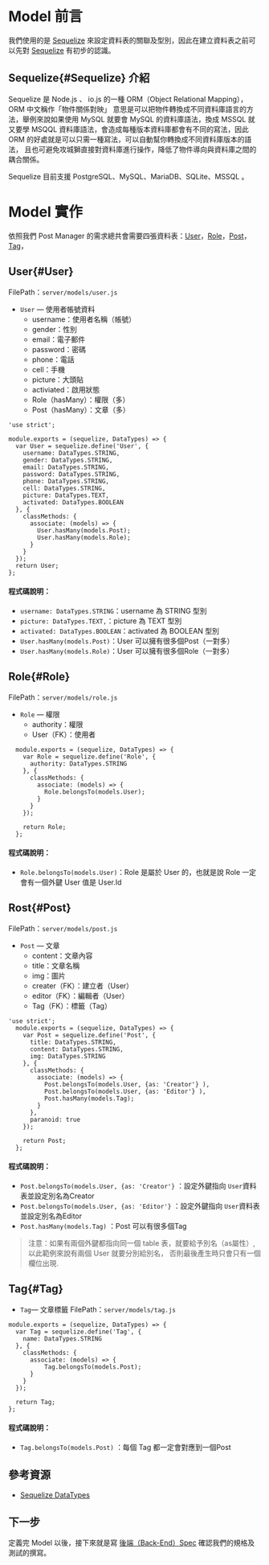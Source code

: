 # Model 前言
我們使用的是 [Sequelize](#Sequelize) 來設定資料表的關聯及型別，因此在建立資料表之前可以先對 [Sequelize](#Sequelize) 有初步的認識。



## Sequelize{#Sequelize} 介紹
Sequelize 是 Node.js 、 io.js 的一種 ORM（Object Relational Mapping），ORM 中文稱作「物件關係對映」
意思是可以把物件轉換成不同資料庫語言的方法，舉例來說如果使用 MySQL 就要會 MySQL 的資料庫語法，換成 MSSQL
就又要學 MSQQL 資料庫語法，會造成每種版本資料庫都會有不同的寫法，因此 ORM 的好處就是可以只需一種寫法，可以自動幫你轉換成不同資料庫版本的語法，
且也可避免攻城獅直接對資料庫進行操作，降低了物件導向與資料庫之間的耦合關係。

Sequelize 目前支援 PostgreSQL、MySQL、MariaDB、SQLite、MSSQL 。


# Model 實作
依照我們 Post Manager 的需求總共會需要四張資料表：[User](#User)，[Role](#Role)，[Post](#Post)，[Tag](#Tag)，

## User{#User}
FilePath：`server/models/user.js`
* `User` — 使用者帳號資料
  + username：使用者名稱（帳號）
  + gender：性別
  + email：電子郵件
  + password：密碼
  + phone：電話
  + cell：手機
  + picture：大頭貼
  + activiated：啟用狀態
  + Role（hasMany）：權限（多）
  + Post（hasMany）：文章（多）

```
'use strict';

module.exports = (sequelize, DataTypes) => {
  var User = sequelize.define('User', {
    username: DataTypes.STRING,
    gender: DataTypes.STRING,
    email: DataTypes.STRING,
    password: DataTypes.STRING,
    phone: DataTypes.STRING,
    cell: DataTypes.STRING,
    picture: DataTypes.TEXT,
    activated: DataTypes.BOOLEAN
  }, {
    classMethods: {
      associate: (models) => {
        User.hasMany(models.Post);
        User.hasMany(models.Role);
      }
    }
  });
  return User;
};
```
#### 程式碼說明：
* `username: DataTypes.STRING`：username 為 STRING 型別
* `picture: DataTypes.TEXT,`：picture 為 TEXT 型別
* `activated: DataTypes.BOOLEAN`：activated 為 BOOLEAN 型別
* `User.hasMany(models.Post)`：User 可以擁有很多個Post（一對多）
* `User.hasMany(models.Role)`：User 可以擁有很多個Role（一對多）

## Role{#Role}
FilePath：`server/models/role.js`
* `Role` — 權限
  + authority：權限
  + User（FK）：使用者

```
  module.exports = (sequelize, DataTypes) => {
    var Role = sequelize.define('Role', {
      authority: DataTypes.STRING
    }, {
      classMethods: {
        associate: (models) => {
          Role.belongsTo(models.User);
        }
      }
    });

    return Role;
  };
```
#### 程式碼說明：
* `Role.belongsTo(models.User)`：Role 是屬於 User 的，也就是說 Role 一定會有一個外鍵 User 值是 User.Id

## Rost{#Post}
FilePath：`server/models/post.js`
* `Post` — 文章
  + content：文章內容
  + title：文章名稱
  + img：圖片
  + creater（FK）：建立者（User）
  + editor（FK）：編輯者（User）
  + Tag（FK）：標籤（Tag）

```
'use strict';
  module.exports = (sequelize, DataTypes) => {
    var Post = sequelize.define('Post', {
      title: DataTypes.STRING,
      content: DataTypes.STRING,
      img: DataTypes.STRING
    }, {
      classMethods: {
        associate: (models) => {
          Post.belongsTo(models.User, {as: 'Creator'} ),
          Post.belongsTo(models.User, {as: 'Editor'} ),
          Post.hasMany(models.Tag);
        }
      },
      paranoid: true
    });

    return Post;
  };
  ```
#### 程式碼說明：
* `Post.belongsTo(models.User, {as: 'Creator'}` ：設定外鍵指向 ```User```資料表並設定別名為Creator
* `Post.belongsTo(models.User, {as: 'Editor'}` ：設定外鍵指向 ```User```資料表並設定別名為Editor
* `Post.hasMany(models.Tag)` ：Post 可以有很多個Tag

> 注意：如果有兩個外鍵都指向同一個 table 表，就要給予別名（as屬性）,以此範例來說有兩個 User 就要分別給別名，
否則最後產生時只會只有一個欄位出現.

## Tag{#Tag}
* `Tag`— 文章標籤
FilePath：`server/models/tag.js`

```
module.exports = (sequelize, DataTypes) => {
  var Tag = sequelize.define('Tag', {
    name: DataTypes.STRING
  }, {
    classMethods: {
      associate: (models) => {
          Tag.belongsTo(models.Post);
      }
    }
  });

  return Tag;
};
```
#### 程式碼說明：
* `Tag.belongsTo(models.Post)` ：每個 Tag 都一定會對應到一個Post

## 參考資源
* [Sequelize DataTypes](http://docs.sequelizejs.com/en/latest/api/datatypes/)

## 下一步
定義完 Model 以後，接下來就是寫 [後端（Back-End）Spec](Spec.md)  確認我們的規格及測試的撰寫。
